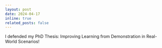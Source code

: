 ```yaml
---
layout: post
date: 2024-04-17
inline: true
related_posts: false
---
```


I defended my PhD Thesis: Improving Learning from Demonstration in Real-World Scenarios!
